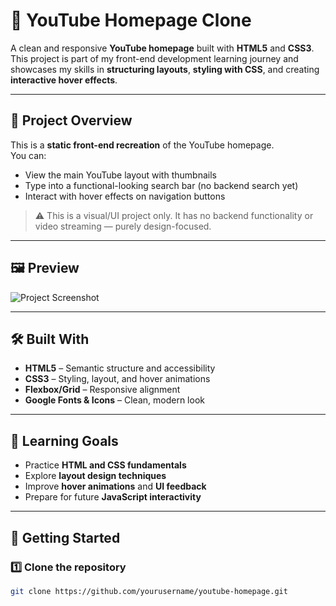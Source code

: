 # 🎥 YouTube Homepage Clone

A clean and responsive **YouTube homepage** built with **HTML5** and **CSS3**.  
This project is part of my front-end development learning journey and showcases my skills in **structuring layouts**, **styling with CSS**, and creating **interactive hover effects**.

---

## 📌 Project Overview

This is a **static front-end recreation** of the YouTube homepage.  
You can:
- View the main YouTube layout with thumbnails
- Type into a functional-looking search bar (no backend search yet)
- Interact with hover effects on navigation buttons

> ⚠️ This is a visual/UI project only. It has no backend functionality or video streaming — purely design-focused.

---

## 🖼️ Preview

![Project Screenshot](./screenshot.png) <!-- Replace with actual screenshot path -->

---

## 🛠️ Built With

- **HTML5** – Semantic structure and accessibility
- **CSS3** – Styling, layout, and hover animations
- **Flexbox/Grid** – Responsive alignment
- **Google Fonts & Icons** – Clean, modern look

---

## 🎯 Learning Goals

- Practice **HTML and CSS fundamentals**
- Explore **layout design techniques**
- Improve **hover animations** and **UI feedback**
- Prepare for future **JavaScript interactivity**

---

## 🚀 Getting Started

### 1️⃣ Clone the repository
```bash
git clone https://github.com/yourusername/youtube-homepage.git
